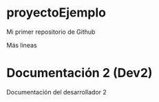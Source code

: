 # proyectoEjemplo
Mi primer repositorio de Github

Más lineas
 
 # Documentación 2 (Dev2)
 Documentación del desarrollador 2